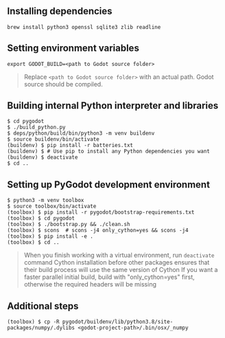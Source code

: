 ## Installing dependencies
```
brew install python3 openssl sqlite3 zlib readline
```

## Setting environment variables
```
export GODOT_BUILD=<path to Godot source folder>
```
> Replace `<path to Godot source folder>` with an actual path. Godot source should be compiled.


## Building internal Python interpreter and libraries
```
$ cd pygodot
$ ./build_python.py
$ deps/python/build/bin/python3 -m venv buildenv
$ source buildenv/bin/activate
(buildenv) $ pip install -r batteries.txt
(buildenv) $ # Use pip to install any Python dependencies you want
(buildenv) $ deactivate
$ cd ..
```

## Setting up PyGodot development environment
```
$ python3 -m venv toolbox
$ source toolbox/bin/activate
(toolbox) $ pip install -r pygodot/bootstrap-requirements.txt
(toolbox) $ cd pygodot
(toolbox) $ ./bootstrap.py && ./clean.sh
(toolbox) $ scons  # scons -j4 only_cython=yes && scons -j4
(toolbox) $ pip install -e .
(toolbox) $ cd ..
```
> When you finish working with a virtual environment, run `deactivate` command
> Cython installation before other packages ensures that their build process will use the same version of Cython
> If you want a faster parallel initial build, build with "only_cython=yes" first, otherwise the required headers will be missing


## Additional steps
```
(toolbox) $ cp -R pygodot/buildenv/lib/python3.8/site-packages/numpy/.dylibs <godot-project-path>/.bin/osx/_numpy
```
